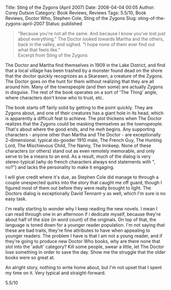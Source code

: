 Title: Sting of the Zygons (April 2007)
Date: 2008-04-04 00:05
Author: Corey Dutson
Category: Book Reviews, Reviews
Tags: 5.5/10, Book Reviews, Doctor Who, Stephen Cole, Sting of the Zygons
Slug: sting-of-the-zygons-april-2007
Status: published

> "Because you're not all the same. And because I know you've lost just
> about everything." The Doctor looked towards Martha and the others,
> back in the valley, and sighed. "I hope none of them ever find out
> what that feels like."  
>  Excerpt from Sting of the Zygons

The Doctor and Martha find themselves in 1909 in the Lake District, and
find that a local village has been trashed by a monster found dead on
the shore that the doctor quickly recognizes as a Skarasen, a creature
of the Zygons. The Doctor goes on the hunt for them without realizing
that they are all around him. Many of the townspeople (and then some)
are actually Zygons in disguise. The rest of the book operates on a sort
of 'The Thing' angle, where characters don't know who to trust, etc.

The book starts off fairly solid by getting to the point quickly. They
are Zygons about, and one of their creatures has a giant hole in its
head, which is apparently a difficult feat to achieve. The plot thickens
when The Doctor realizes that the Zygons could be masking themselves as
the townspeople. That's about where the good ends, and he *meh* begins.
Any supporting characters - anyone other than Martha and The Doctor -
are exceptionally 2-dimensional. typical do-gooder 1910 male, The French
Guy, The Hunting Lord, The Mischievous Child, The Nanny, The Innkeep.
None of these characters (or others) stand out as even remotely
memorable, and only serve to be a means to an end. As a result, much of
the dialog is very stereo-typical (why do french characters always end
statements with ", no?") and lacks the personality to make it engaging.



I will give credit where it's due, as Stephen Cole did manage to through
a couple unexpected quirks into the story that caught me off guard,
though I figured most of them out before they were really brought to
light. The Doctors dialog is exceptionally David Tennant-y as well,
which I'm sure is no easy task.

I'm really starting to wonder why I keep reading the new novels. I mean
I can read through one in an afternoon if i dedicate myself, because
they're about half of the size (in word count) of the originals. On top
of that, the language is toned down for a younger reader population. I'm
not saying that these are bad traits, they're fine attributes to have
when appealing to younger readers. The problem I have is that I am not a
young reader, and if they're going to produce new Doctor Who books, why
are there none that slot into the 'adult' category? Kill some people,
swear a little, let The Doctor lose something in order to save the day.
Show me the struggle that the older books were so great at.

An alright story, nothing to write home about, but I'm not upset that I
spent my time on it. Very typical and straight-forward.

5.5/10
